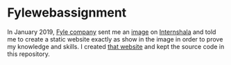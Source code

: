 # Fylewebassignment
In January 2019, [Fyle company](https://www.fylehq.com/) sent me an [image](./img/photos/assignment.jpg) on [Internshala](https://internshala.com/) and told me to create a static website exactly as show in the image in order to prove my knowledge and skills. I created [that website](https://zulfequar.github.io/fylewebassignment/) and kept the source code in this repository.
